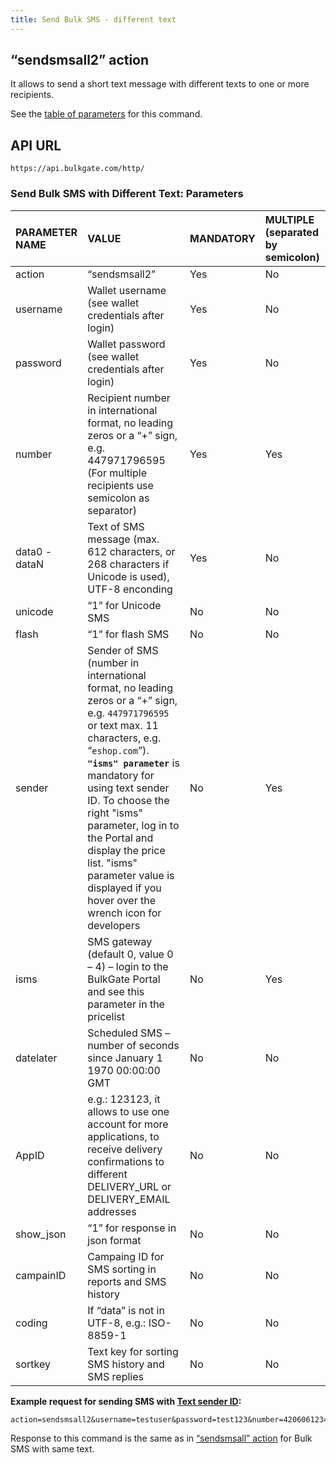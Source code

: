 ```yaml
---
title: Send Bulk SMS - different text
---
```


## “sendsmsall2” action
It allows to send a short text message with different texts to one or more recipients. 

See the [table of parameters](#send-bulk-sms-with-different-text-parameters) for this command.

## API URL
``` url
https://api.bulkgate.com/http/
```

### Send Bulk SMS with Different Text: Parameters

| PARAMETER NAME | VALUE | MANDATORY | MULTIPLE (separated by semicolon) |
|:--- |:--- |:--- |:--- |
|action|	“sendsmsall2”|	Yes|	No|
|username|	Wallet username (see wallet credentials after login)|	Yes|	No|
|password|	Wallet password (see wallet credentials after login)|	Yes|	No|
|number|Recipient number in international format, no leading zeros or a “+” sign, e.g. 447971796595 (For multiple recipients use semicolon as separator)|	Yes	|Yes|
|data0 - dataN|	Text of SMS message (max. 612 characters, or 268 characters if Unicode is used), UTF-8 enconding|	Yes|	No|
|unicode|“1” for Unicode SMS|	No|	No|
|flash|“1” for flash SMS	|No|	No|
|sender|Sender of SMS (number in international format, no leading zeros or a “+” sign, e.g. `447971796595` or text max. 11 characters, e.g. “`eshop.com`”). **`"isms" parameter`** is mandatory for using text sender ID. To choose the right "isms" parameter, log in to the Portal and display the price list. "isms" parameter value is displayed if you hover over the wrench icon for developers|	No|	Yes|
|isms|SMS gateway (default 0, value 0 – 4) – login to the BulkGate Portal and see this parameter in the pricelist|	No|	Yes|
|datelater|Scheduled SMS – number of seconds since January 1 1970 00:00:00 GMT	|No	|No|
|AppID|	e.g.: 123123, it allows to use one account for more applications, to receive delivery confirmations to different DELIVERY_URL or DELIVERY_EMAIL addresses	|No|	No|
|show_json|	“1” for response in json format|	No|	No|
|campainID|Campaing ID for SMS sorting in reports and SMS history|	No|	No|
|coding|	If “data” is not in UTF-8, e.g.: ISO-8859-1|	No|	No|
|sortkey|Text key for sorting SMS history and SMS replies	|No	|No|

**Example request for sending SMS with [Text sender ID](sender-type.md#text-sender-id):**
``` url
action=sendsmsall2&username=testuser&password=test123&number=420606123456;420607123456&data0=Hello1&data1=Hello2&sender=testSender&isms=2
```

Response to this command is the same as in [“sendsmsall” action](http-low-level-api-send-bulk-sms-same-text.md#sendsmsall-action) for Bulk SMS with same text.

